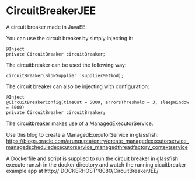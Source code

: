 # CircuitBreakerJEE

A circuit breaker made in JavaEE.

You can use the circuit breaker by simply injecting it:

```
@Inject
private CircuitBreaker circuitBreaker;
```
The circuitbreaker can be used the following way:

`circuitBreaker(SlowSupplier::supplierMethod);`

The circuit breaker can also be injecting with configuration:

```
@Inject
@CircuitBreakerConfig(timeOut = 5000, errorsThreshold = 3, sleepWindow = 5000)
private CircuitBreaker circuitBreaker;
```

The circuitbreaker makes use of a ManagedExecutorService. 

Use this blog to create a ManagedExecutorService in glassfish: <https://blogs.oracle.com/arungupta/entry/create_managedexecutorservice_managedscheduledexecutorservice_managedthreadfactory_contextservice>

A Dockerfile and script is supplied to run the circuit breaker in glassfish 
execute run.sh in the docker directory and watch the running cicuitbreaker example app at http://'DOCKERHOST':8080/CircuitBreakerJEE/